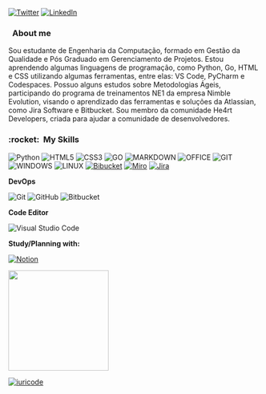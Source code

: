 [![Twitter](https://img.shields.io/badge/Twitter-1DA1F2?style=for-the-badge&logo=twitter&logoColor=white)](https://twitter.com/LucasBarcat)
[![LinkedIn](https://img.shields.io/badge/LinkedIn-0077B5?style=for-the-badge&logo=linkedin&logoColor=white)](https://www.linkedin.com/in/lucas-barcat/)

<h3> &nbsp; About me </h3>

Sou estudante de Engenharia da Computação, formado em Gestão da Qualidade e Pós Graduado em Gerenciamento de Projetos. Estou aprendendo algumas linguagens de programação, como Python, Go, HTML e CSS utilizando algumas ferramentas, entre elas: VS Code, PyCharm e Codespaces. Possuo alguns estudos sobre Metodologias Ágeis, participando do programa de treinamentos NE1 da empresa Nimble Evolution, visando o aprendizado das ferramentas e soluções da Atlassian, como Jira Software e Bitbucket. Sou membro da comunidade He4rt Developers, criada para ajudar a comunidade de desenvolvedores.

<h3> :rocket: &nbsp;My Skills </h3>

![Python](https://img.shields.io/badge/Python-3776AB?style=for-the-badge&logo=python&logoColor=white)
![HTML5](https://img.shields.io/badge/HTML5-E34F26?style=for-the-badge&logo=html5&logoColor=white)
![CSS3](https://img.shields.io/badge/CSS3-1572B6?style=for-the-badge&logo=css3&logoColor=white)
![GO](https://img.shields.io/badge/Go-00ADD8?style=for-the-badge&logo=go&logoColor=white)
![MARKDOWN](https://img.shields.io/badge/Markdown-000000?style=for-the-badge&logo=markdown&logoColor=white)
![OFFICE](https://img.shields.io/badge/Microsoft_Office-D83B01?style=for-the-badge&logo=microsoft-office&logoColor=white)
![GIT](https://img.shields.io/badge/Git-E34F26?style=for-the-badge&logo=git&logoColor=white)
![WINDOWS](https://img.shields.io/badge/Windows-017AD7?style=for-the-badge&logo=windows&logoColor=white)
![LINUX](https://img.shields.io/badge/Linux-E34F26?style=for-the-badge&logo=linux&logoColor=black)
[![Bibucket](https://img.shields.io/badge/Bitbucket-330F63?style=for-the-badge&logo=bitbucket&logoColor=white)](https://bitbucket.org/product)
[![Miro](https://img.shields.io/badge/Miro-F7C922?style=for-the-badge&logo=Miro&logoColor=050036)](https://bitbucket.org/product)
[![Jira](https://img.shields.io/badge/Jira-0052CC?style=for-the-badge&logo=Jira&logoColor=white)](https://bitbucket.org/product)

**DevOps**

  ![Git](https://img.shields.io/badge/-Git-333333?style=flat&logo=git)
  ![GitHub](https://img.shields.io/badge/-GitHub-333333?style=flat&logo=github)
  ![Bitbucket](https://img.shields.io/badge/-Bitbucket-333333?style=flat&logo=bitbucket)

**Code Editor**

  ![Visual Studio Code](https://img.shields.io/badge/-Visual%20Studio%20Code-333333?style=flat&logo=visual-studio-code&logoColor=007ACC)

**Study/Planning with:**

[![Notion](https://img.shields.io/badge/Notion-000000?style=for-the-badge&logo=notion&logoColor=white)](https://bitbucket.org/product)

<img src="https://upload.wikimedia.org/wikipedia/commons/4/45/Notion_app_logo.png" width="200"/></a>

[![iuricode](https://github-readme-stats.vercel.app/api/top-langs/?username=lbarcat&hide=html&layout=compact=true&theme=dark)](https://github.com/lbarcat/github-readme-stats)
